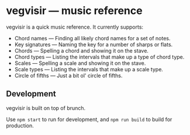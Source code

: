 # vegvisir — music reference

vegvisir is a quick music reference. It currently supports:

* Chord names — Finding all likely chord names for a set of notes.
* Key signatures — Naming the key for a number of sharps or flats.
* Chords — Spelling a chord and showing it on the stave.
* Chord types — Listing the intervals that make up a type of chord type.
* Scales — Spelling a scale and showing it on the stave.
* Scale types — Listing the intervals that make up a scale type.
* Circle of fifths — Just a bit ol' circle of fifths.

## Development

vegvisir is built on top of brunch.

Use `npm start` to run for development, and `npm run build` to build for production.
